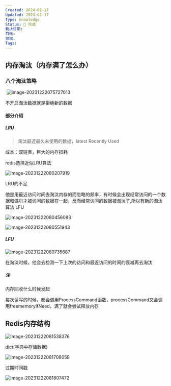 ```yaml
---
Created: 2024-01-17
Updated: 2024-01-17
Type: knowledge
Status: 🌱 完成
截止日期: 
目标: 
领域: 
Tags:
---
```


## 内存淘汰（内存满了怎么办）

### 八个淘汰策略

​	![image-20231222075727013](D:\\study\img\image-20231222075727013.png)

不开启淘汰数据就是拒绝新的数据



#### 部分介绍

##### LRU

> 淘汰最近最久未使用的数据，latest Recently Used

成本：双链表，巨大的内存损耗

redis选择近似LRU算法

![image-20231222080207919](D:\\study\img\image-20231222080207919.png)

LRU的不足

 他是用最近访问时间去淘汰内存的而忽略的频率，有时候会出现经常访问的一个数据和偶尔才被访问的数据在一起，反而经常访问的数据被淘汰了,所以有新的淘汰算法  LFU

![image-20231222080456083](D:\\study\img\image-20231222080456083.png)

![image-20231222080551943](D:\\study\img\image-20231222080551943.png)

##### LFU

![image-20231222080735687](D:\\study\img\image-20231222080735687.png)

在淘汰时候，他会去检测一下上次的访问和最近访问的时间的衰减再去淘汰





##### 注

内存回收什么时候发起

​	每次读写的时候，都会调用ProcessCommand函数，processCommand又会调用freememoryIfNeed，满了就会尝试释放内存

## Redis内存结构

![image-20231222081538376](D:\\study\img\image-20231222081538376.png)





dict(字典中存储数据)

![image-20231222081708058](D:\\study\img\image-20231222081708058.png)

  过期时间戳

![image-20231222081807472](D:\\study\img\image-20231222081807472.png)
